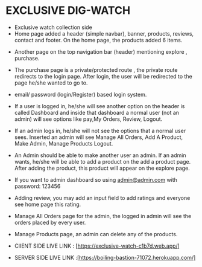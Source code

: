 # EXCLUSIVE DIG-WATCH

- Exclusive watch collection side
- Home page added a header (simple navbar), banner, products, reviews, contact and footer. On the home page, the products added 6 items.

* Another page on the top navigation bar (header) mentioning explore , purchase.
* The purchase page is a private/protected route , the private route redirects to the login page. After login, the user will be redirected to the page he/she wanted to go to.
* email/ password (login/Register) based login system.
* If a user is logged in, he/she will see another option on the header is called Dashboard and inside that dashboard a normal user (not an admin) will see options like pay,My Orders, Review, Logout.
* If an admin logs in, he/she will not see the options that a normal user sees. Inserted an admin will see Manage All Orders, Add A Product, Make Admin, Manage Products Logout.
* An Admin should be able to make another user an admin. If an admin wants, he/she will be able to add a product on the add a product page. After adding the product, this product will appear on the explore page.
* If you want to admin dashboard so using admin@admin.com with password: 123456
* Adding review, you may add an input field to add ratings and everyone see home page this rating.
* Manage All Orders page for the admin, the logged in admin will see the orders placed by every user.
* Manage Products page, an admin can delete any of the products.

* ClIENT SIDE LIVE LINK : [https://exclusive-watch-c1b7d.web.app/]

* SERVER SIDE LIVE LINK :[https://boiling-bastion-71072.herokuapp.com/]
